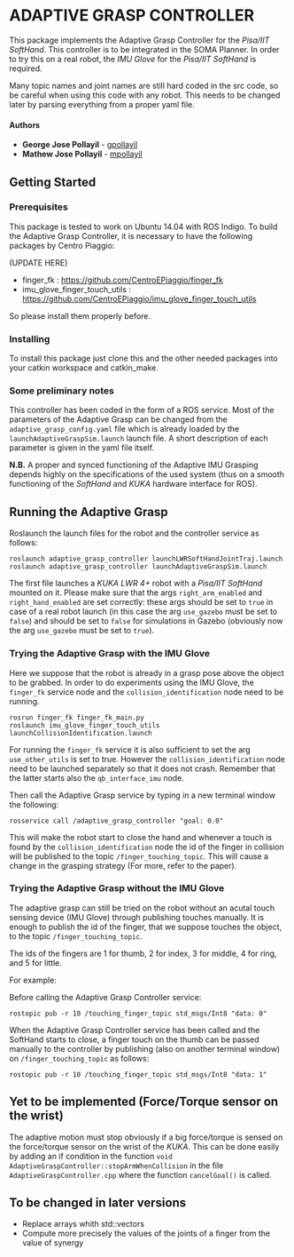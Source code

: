# ADAPTIVE GRASP CONTROLLER

This package implements the Adaptive Grasp Controller for the *Pisa/IIT SoftHand*. This controller is to be integrated in the SOMA Planner.
In order to try this on a real robot, the *IMU Glove* for the *Pisa/IIT SoftHand* is required.

Many topic names and joint names are still hard coded in the src code, so be careful when using this code with any robot. This needs to be changed later by parsing everything from a proper yaml file.

#### Authors

* **George Jose Pollayil** - [gpollayil](https://github.com/gpollayil)
* **Mathew Jose Pollayil** - [mpollayil](https://github.com/mpollayil)

## Getting Started

### Prerequisites

This package is tested to work on Ubuntu 14.04 with ROS Indigo.
To build the Adaptive Grasp Controller, it is necessary to have the following packages by Centro Piaggio:

(UPDATE HERE)
- finger_fk : https://github.com/CentroEPiaggio/finger_fk
- imu_glove_finger_touch_utils : https://github.com/CentroEPiaggio/imu_glove_finger_touch_utils 

So please install them properly before.

### Installing

To install this package just clone this and the other needed packages into your catkin workspace and catkin_make.

### Some preliminary notes

This controller has been coded in the form of a ROS service. Most of the parameters of the Adaptive Grasp can be changed from the `adaptive_grasp_config.yaml` file which is already loaded by the `launchAdaptiveGraspSim.launch` launch file. A short description of each parameter is given in the yaml file itself.

**N.B.** A proper and synced functioning of the Adaptive IMU Grasping depends highly on the specifications of the used system (thus on a smooth functioning of the *SoftHand* and *KUKA* hardware interface for ROS).

## Running the Adaptive Grasp

Roslaunch the launch files for the robot and the controller service as follows:

```
roslaunch adaptive_grasp_controller launchLWRSoftHandJointTraj.launch
roslaunch adaptive_grasp_controller launchAdaptiveGraspSim.launch
```

The first file launches a *KUKA LWR 4+* robot with a *Pisa/IIT SoftHand* mounted on it. Please make sure that the args `right_arm_enabled` and `right_hand_enabled` are set correctly: these args should be set to `true` in case of a real robot launch (in this case the arg `use_gazebo` must be set to `false`) and should be set to `false` for simulations in Gazebo (obviously now the arg `use_gazebo` must be set to `true`).

### Trying the Adaptive Grasp with the IMU Glove

Here we suppose that the robot is already in a grasp pose above the object to be grabbed. In order to do experiments using the IMU Glove, the `finger_fk` service node and the `collision_identification` node need to be running. 

```
rosrun finger_fk finger_fk_main.py
roslaunch imu_glove_finger_touch_utils launchCollisionIdentification.launch
```

For running the `finger_fk` service it is also sufficient to set the arg `use_other_utils` is set to true. However the `collision_identification` node need to be launched separately so that it does not crash. Remember that the latter starts also the `qb_interface_imu` node. 

Then call the Adaptive Grasp service by typing in a new terminal window the following:

```
rosservice call /adaptive_grasp_controller "goal: 0.0"
```

This will make the robot start to close the hand and whenever a touch is found by the `collision_identification` node the id of the finger in collision will be published to the topic `/finger_touching_topic`. This will cause a change in the grasping strategy (For more, refer to the paper).

### Trying the Adaptive Grasp without the IMU Glove

The adaptive grasp can still be tried on the robot without an acutal touch sensing device (IMU Glove) through publishing touches manually.
It is enough to publish the id of the finger, that we suppose touches the object, to the topic `/finger_touching_topic`.

The ids of the fingers are 1 for thumb, 2 for index, 3 for middle, 4 for ring, and 5 for little.

For example:

Before calling the Adaptive Grasp Controller service:

```
rostopic pub -r 10 /touching_finger_topic std_msgs/Int8 "data: 0"
```

When the Adaptive Grasp Controller service has been called and the SoftHand starts to close, a finger touch on the thumb can be passed manually to the controller by publishing (also on another terminal window) on `/finger_touching_topic` as follows:

```
rostopic pub -r 10 /touching_finger_topic std_msgs/Int8 "data: 1"
```

## Yet to be implemented (Force/Torque sensor on the wrist)
The adaptive motion must stop obviously if a big force/torque is sensed on the force/torque sensor on the wrist of the *KUKA*. This can be done easily by adding an if condition in the function `void AdaptiveGraspController::stopArmWhenCollision` in the file `AdaptiveGraspController.cpp` where the function `cancelGoal()` is called.

## To be changed in later versions
- Replace arrays whith std::vectors
- Compute more precisely the values of the joints of a finger from the value of synergy


